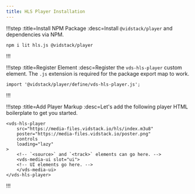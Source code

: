 ```yaml
---
title: HLS Player Installation
---
```


!!!step :title=Install NPM Package :desc=Install `@vidstack/player` and dependencies via NPM.

```bash:copy
npm i lit hls.js @vidstack/player
```

!!!

!!!step :title=Register Element :desc=Register the `vds-hls-player` custom element. The `.js` extension is required for the package export map to work.

```js:copy
import '@vidstack/player/define/vds-hls-player.js';
```

!!!

!!!step :title=Add Player Markup :desc=Let's add the following player HTML boilerplate to get you started.

```html:copy
<vds-hls-player
	src="https://media-files.vidstack.io/hls/index.m3u8"
	poster="https://media-files.vidstack.io/poster.png"
	controls
	loading="lazy"
>
	<!-- `<source>` and `<track>` elements can go here. -->
	<vds-media-ui slot="ui">
  	<!-- UI elements go here. -->
	</vds-media-ui>
</vds-hls-player>
```

!!!
